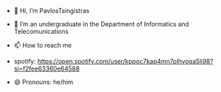 - 👋 Hi, I’m PavlosTsingistras
- 👀 I’m an undergraduate in the Department of Informatics and Telecomunications
- 📫 How to reach me
-  spotify: https://open.spotify.com/user/kppoc7kap4mn7plhyoqa5lj98?si=f2fee63360e64588
  
- 😄 Pronouns: he/him


<!---
PavlosTsingistras/PavlosTsingistras is a ✨ special ✨ repository because its `README.md` (this file) appears on your GitHub profile.
You can click the Preview link to take a look at your changes.
--->
